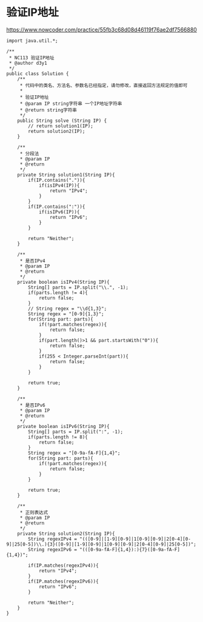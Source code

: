 # 验证IP地址
https://www.nowcoder.com/practice/55fb3c68d08d46119f76ae2df7566880

    import java.util.*;
    
    /**
     * NC113 验证IP地址
     * @author d3y1
     */
    public class Solution {
        /**
         * 代码中的类名、方法名、参数名已经指定，请勿修改，直接返回方法规定的值即可
         *
         * 验证IP地址
         * @param IP string字符串 一个IP地址字符串
         * @return string字符串
         */
        public String solve (String IP) {
            // return solution1(IP);
            return solution2(IP);
        }
    
        /**
         * 分段法
         * @param IP
         * @return
         */
        private String solution1(String IP){
            if(IP.contains(".")){
                if(isIPv4(IP)){
                    return "IPv4";
                }
            }
            if(IP.contains(":")){
                if(isIPv6(IP)){
                    return "IPv6";
                }
            }
    
            return "Neither";
        }
    
        /**
         * 是否IPv4
         * @param IP
         * @return
         */
        private boolean isIPv4(String IP){
            String[] parts = IP.split("\\.", -1);
            if(parts.length != 4){
                return false;
            }
            // String regex = "\\d{1,3}";
            String regex = "[0-9]{1,3}";
            for(String part: parts){
                if(!part.matches(regex)){
                    return false;
                }
                if(part.length()>1 && part.startsWith("0")){
                    return false;
                }
                if(255 < Integer.parseInt(part)){
                    return false;
                }
            }
    
            return true;
        }
    
        /**
         * 是否IPv6
         * @param IP
         * @return
         */
        private boolean isIPv6(String IP){
            String[] parts = IP.split(":", -1);
            if(parts.length != 8){
                return false;
            }
            String regex = "[0-9a-fA-F]{1,4}";
            for(String part: parts){
                if(!part.matches(regex)){
                    return false;
                }
            }
    
            return true;
        }
    
        /**
         * 正则表达式
         * @param IP
         * @return
         */
        private String solution2(String IP){
            String regexIPv4 = "(([0-9]|[1-9][0-9]|1[0-9][0-9]|2[0-4][0-9]|25[0-5])\\.){3}([0-9]|[1-9][0-9]|1[0-9][0-9]|2[0-4][0-9]|25[0-5])";
            String regexIPv6 = "(([0-9a-fA-F]{1,4}):){7}([0-9a-fA-F]{1,4})";
    
            if(IP.matches(regexIPv4)){
                return "IPv4";
            }
            if(IP.matches(regexIPv6)){
                return "IPv6";
            }
    
            return "Neither";
        }
    }
    

